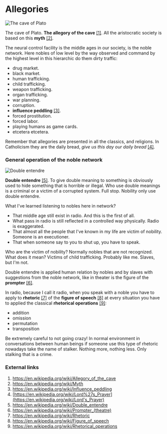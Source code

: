 # Allegories

![The cave of Plato](../Images/Antrum-Platonicum-or-The-Cave-of-Plato-by-Cornelis-Cornelisz-van-Haarlem-printed-by.png)

The cave of Plato. **The allegory of the cave** [[1]](https://en.wikipedia.org/wiki/Allegory_of_the_cave). All the aristocratic society is based on this **myth** [[2]](https://en.wikipedia.org/wiki/Myth). 

The neural control facility is the middle ages in our society, is the noble network. Here nobles of low level by the way observed and command by the highest level in this hierarchic do them dirty traffic:

- drug market.
- black market.
- human trafficking.
- child trafficking.
- weapon trafficking.
- organ trafficking.
- war planning.
- corruption.
- **influence peddling** [[3]](https://en.wikipedia.org/wiki/Influence_peddling).
- forced prostitution.
- forced labor.
- playing humans as game cards.
- etcetera etcetera.

Remember that allegories are presented in all the classics, and religions. In Catholicism they are the daily bread, *give us this day our daily bread* [[4]](https://en.wikipedia.org/wiki/Lord%27s_Prayer).  

### General operation of the noble network

![Double entendre](../Images/1024px-Let_alone2.jpg)

**Double entendre** [[5]](https://en.wikipedia.org/wiki/Double_entendre). To give double meaning to something is obviously used to hide something that is horrible or illegal. Who use double meanings is a criminal or a victim of a corrupted system. Full stop. Nobility only use double entendre.

What I've learned listening to nobles here in network?

- That middle age still exist in radio. And this is the first of all.
- What pass in radio is still reflected in a controlled way physically. Radio is exaggerated.
- That almost all the people that I've known in my life are victim of nobility. Someone is an executioner.
- That when someone say to you to shut up, you have to speak.

Who are the victim of nobility? Normally nobles that are not recognized. What does it mean? Victims of child trafficking. Probably like me. Slaves, but I'm not.

Double entendre is applied human relation by nobles and by slaves with suggestions from the noble network, like in theater is the figure of the **prompter** [[6]](https://en.wikipedia.org/wiki/Prompter_(theatre)). 

In radio, because I call it radio, when you speak with a noble you have to apply to **rhetoric** [[7]](https://en.wikipedia.org/wiki/Rhetoric) of the **figure of speech** [[8]](https://en.wikipedia.org/wiki/Figure_of_speech) at every situation you have to applied the classical **rhetorical operations** [[9]](https://en.wikipedia.org/wiki/Rhetorical_operations):

- addition
- omission
- permutation
- transposition

Be extremely careful to not going crazy! In normal environment in conversations between human beings if someone use this type of rhetoric nowadays take the name of stalker. Nothing more, nothing less. Only stalking that is a crime.



### External links

1. https://en.wikipedia.org/wiki/Allegory_of_the_cave
2. https://en.wikipedia.org/wiki/Myth
3. https://en.wikipedia.org/wiki/Influence_peddling
4. [https://en.wikipedia.org/wiki/Lord%27s_Prayer](https://en.wikipedia.org/wiki/Lord's_Prayer)
5. https://en.wikipedia.org/wiki/Double_entendre
6. https://en.wikipedia.org/wiki/Prompter_(theatre)
7. https://en.wikipedia.org/wiki/Rhetoric
8. https://en.wikipedia.org/wiki/Figure_of_speech
9. https://en.wikipedia.org/wiki/Rhetorical_operations